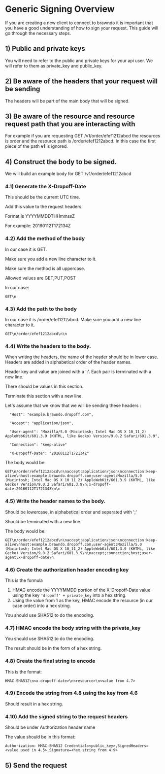 # Generic Signing Overview

If you are creating a new client to connect to brawndo it is important that you have a good understanding of how to sign your request.  This guide will go through the necessary steps.

## 1) Public and private keys

You will need to refer to the public and private keys for your api user.  We will refer to them as private_key and public_key.

## 2) Be aware of the headers that your request will be sending

The headers will be part of the main body that will be signed.

## 3) Be aware of the resource and resource request path that you are interacting with

For example if you are requesting GET /v1/order/efef1212abcd the resources is order and the resource path is /order/efef1212abcd.  In this case the first piece of the path **v1** is ignored.

## 4) Construct the body to be signed.

We will build an example body for GET /v1/order/efef1212abcd

### 4.1) Generate the X-Dropoff-Date

This should be the current UTC time.

Add this value to the request headers.

Format is YYYYMMDDTHHmmssZ

For example:  20160112T172134Z

### 4.2) Add the method of the body

In our case it is GET.
  
Make sure you add a new line character to it.  

Make sure the method is all uppercase.

Allowed values are GET,PUT,POST

In our case:

```
GET\n
```

### 4.3) Add the path to the body

In our case it is /order/efef1212abcd.  Make sure you add a new line character to it.

```
GET\n/order/efef1212abcd\n\n
```

### 4.4)  Write the headers to the body.

When writing the headers, the name of the header should be in lower case.  Headers are added in alphabetical order of the header names.

Header key and value are joined with a ':'.  Each pair is terminated with a new line.

There should be values in this section.

Terminate this section with a new line.

Let's assume that we know that we will be sending these headers :

```
  "Host": "example.brawndo.dropoff.com",
```

```
  "Accept": "application/json",
```

```
  "User-agent": "Mozilla/5.0 (Macintosh; Intel Mac OS X 10_11_2) AppleWebKit/601.3.9 (KHTML, like Gecko) Version/9.0.2 Safari/601.3.9",
```

```
  "Connection": "keep-alive"
```

```
  "X-Dropoff-Date": "20160112T172134Z"
```

The body would be:

```
GET\n/order/efef1212abcd\n\naccept:application/json\nconnection:keep-alive\nhost:example.brawndo.dropoff.com;user-agent:Mozilla/5.0 (Macintosh; Intel Mac OS X 10_11_2) AppleWebKit/601.3.9 (KHTML, like Gecko) Version/9.0.2 Safari/601.3.9\n;x-dropoff-date:20160112T172134Z\n\n
```

### 4.5)  Write the header names to the body.

Should be lowercase, in alphabetical order and separated with ';'

Should be terminated with a new line.

The body would be:

```
GET\n/order/efef1212abcd\n\naccept:application/json\nconnection:keep-alive\nhost:example.brawndo.dropoff.com;user-agent:Mozilla/5.0 (Macintosh; Intel Mac OS X 10_11_2) AppleWebKit/601.3.9 (KHTML, like Gecko) Version/9.0.2 Safari/601.3.9\n\naccept;connection;host;user-agent;x-dropoff-date\n
```

### 4.6) Create the authorization header encoding key

This is the formula

1)  HMAC encode the YYYYMMDD portion of the X-Dropoff-Date value using the key ```'dropoff' + private_key``` into a hex string.
2)  Using the value from 1 as the key, HMAC encode the resource (in our case order) into a hex string.

You should use SHA512 to do the encoding.

### 4.7) HMAC encode the body string with the private_key

You should use SHA512 to do the encoding.

The result should be in the form of a hex string.

### 4.8) Create the final string to encode

This is the format:

```
HMAC-SHA512\n<x-dropoff-date>\n<resource>\n<value from 4.7>
```

### 4.9) Encode the string from 4.8 using the key from 4.6

Should result in a hex string.


### 4.10) Add the signed string to the request headers
 
Should be under Authorization header name

The value should be in this format:

```
Authorization: HMAC-SHA512 Credential=<public_key>,SignedHeaders=<value used in 4.5>,Signature=<hex string from 4.9>
```

## 5) Send the request